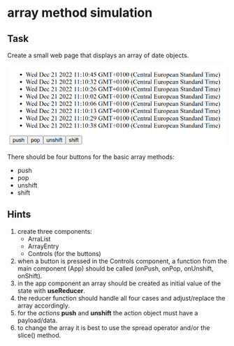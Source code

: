 # array method simulation

## Task

Create a small web page that displays an array of date objects.

![reference image](reference.png)

There should be four buttons for the basic array methods:

- push
- pop
- unshift
- shift

## Hints

1. create three components:
   - ArraList
   - ArrayEntry
   - Controls (for the buttons)
2. when a button is pressed in the Controls component, a function from the main component (App) should be called (onPush, onPop, onUnshift, onShift).
3. in the app component an array should be created as initial value of the state with **useReducer**.
4. the reducer function should handle all four cases and adjust/replace the array accordingly.
5. for the _actions_ **push** and **unshift** the action object must have a payload/data.
6. to change the array it is best to use the spread operator and/or the slice() method.
